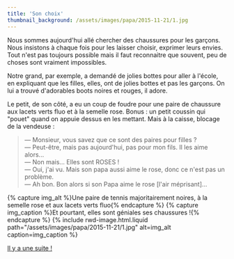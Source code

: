 ```yaml
---
title: 'Son choix'
thumbnail_background: /assets/images/papa/2015-11-21/1.jpg
---
```


Nous sommes aujourd'hui allé chercher des chaussures pour les garçons. Nous
insistons à chaque fois pour les laisser choisir, exprimer leurs envies. Tout
n'est pas toujours possible mais il faut reconnaitre que souvent, peu de choses
sont vraiment impossibles.

Notre grand, par exemple, a demandé de jolies bottes pour aller à l'école, en
expliquant que les filles, elles, ont de jolies bottes et pas les garçons. On
lui a trouvé d'adorables boots noires et rouges, il adore.

Le petit, de son côté, a eu un coup de foudre pour une paire de chaussure aux
lacets verts fluo et à la semelle rose. Bonus : un petit coussin qui "pouet"
quand on appuie dessus en les mettant. Mais à la caisse, blocage de la
vendeuse :

> — Monsieur, vous savez que ce sont des paires pour filles ?  
> — Peut-être, mais pas aujourd'hui, pas pour mon fils. Il les aime alors...  
> — Non mais... Elles sont ROSES !  
> — Oui, j'ai vu. Mais son papa aussi aime le rose, donc ce n'est pas un
> problème.  
> — Ah bon. Bon alors si son Papa aime le rose [l'air méprisant]...

{% capture img_alt %}Une paire de tennis majoritairement noires, à la semelle
rose et aux lacets verts fluo{% endcapture %} {% capture img_caption %}Et
pourtant, elles sont géniales ses chaussures !{% endcapture %}
{% include rwd-image.html.liquid
path="/assets/images/papa/2015-11-21/1.jpg"
alt=img_alt
caption=img_caption
%}

[Il y a une suite !](/notes/2015-11-son-choix-suite/)

